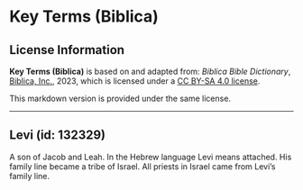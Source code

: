 # Key Terms (Biblica)

## License Information

**Key Terms (Biblica)** is based on and adapted from: _Biblica Bible Dictionary_, [Biblica, Inc.](https://www.biblica.com/), 2023, which is licensed under a [CC BY-SA 4.0 license](https://creativecommons.org/licenses/by-sa/4.0/legalcode.en).

This markdown version is provided under the same license.



--------------------------------

## Levi (id: 132329)

A son of Jacob and Leah. In the Hebrew language Levi means attached. His family line became a tribe of Israel. All priests in Israel came from Levi’s family line.


